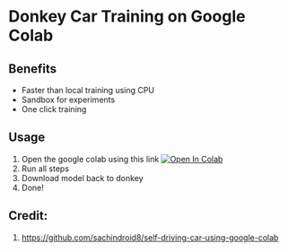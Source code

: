 # Donkey Car Training on Google Colab

## Benefits
- Faster than local training using CPU
- Sandbox for experiments
- One click training

## Usage

1. Open the google colab using this link
<a href="https://colab.research.google.com/github/robocarstore/donkey-car-training-on-google-colab/blob/master/Donkey_Car_Training_using_Google_Colab.ipynb" target="_parent"><img src="https://camo.githubusercontent.com/52feade06f2fecbf006889a904d221e6a730c194/68747470733a2f2f636f6c61622e72657365617263682e676f6f676c652e636f6d2f6173736574732f636f6c61622d62616467652e737667" alt="Open In Colab" data-canonical-src="https://colab.research.google.com/assets/colab-badge.svg"></a>
3. Run all steps
4. Download model back to donkey 
5. Done!


## Credit:
1. https://github.com/sachindroid8/self-driving-car-using-google-colab
